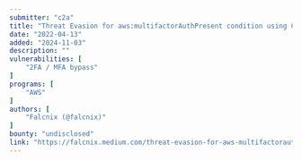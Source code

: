 ```yaml
---
submitter: "c2a"
title: "Threat Evasion for aws:multifactorAuthPresent condition using Cloudshell"
date: "2022-04-13"
added: "2024-11-03"
description: ""
vulnerabilities: [
    "2FA / MFA bypass"
]
programs: [
    "AWS"
]
authors: [
    "Falcnix (@falcnix)"
]
bounty: "undisclosed"
link: "https://falcnix.medium.com/threat-evasion-for-aws-multifactorauthpresent-condition-using-cloudshell-8296b34ecad4"
---
```




